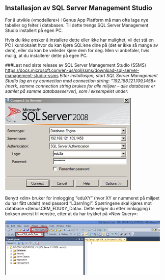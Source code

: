 ## Installasjon av SQL Server Management Studio

For å utvikle («modellere») i Genus App Platform må man ofte lage nye tabeller og felter i databasen. Til dette trengs SQL Server Management Studio installert på egen PC.

Hvis du ikke ønsker å installere dette eller ikke har mulighet, vil det stå en PC i kurslokalet hvor du kan kjøre SQL’ene dine på (det er ikke så mange av dem), eller du kan be veileder kjøre dem for deg. Men vi anbefaler, hvis mulig, at du installerer dette på egen PC.

###Last ned siste release av SQL Server Management Studio (SSMS) 
https://docs.microsoft.com/en-us/sql/ssms/download-sql-server-management-studio-ssms
*Etter installasjon, start SQL Server Management Studio lag en ny connection med connection string: “192.168.121.109,1458» (merk, samme connection string brukes for alle miljøer – alle databaser er samlet på samme databaseserver), som i eksempelet under:*

![installklient1.JPG](media/installklient1.JPG) 
 
Benytt «din» bruker for innlogging “eduXY” (hvor XY er nummeret på miljøet du har fått utdelt) med passord “L3arn1ng!”. Spørringene skal kjøres mot database «GenusCRM_EDUXY_Data». Dette velger du etter innlogging i boksen øverst til venstre, etter at du har trykket på «New Query»:
 
 ![installklient2.JPG](media/installklient2.JPG) 
